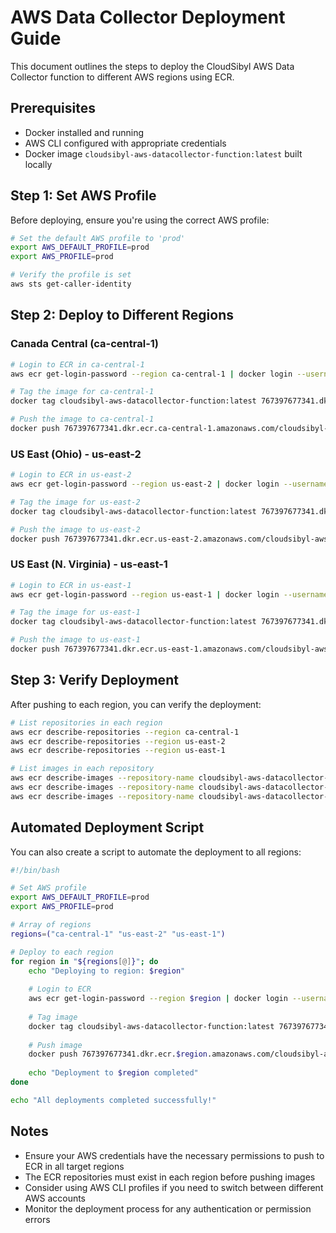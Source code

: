 # AWS Data Collector Deployment Guide

This document outlines the steps to deploy the CloudSibyl AWS Data Collector function to different AWS regions using ECR.

## Prerequisites

- Docker installed and running
- AWS CLI configured with appropriate credentials
- Docker image `cloudsibyl-aws-datacollector-function:latest` built locally

## Step 1: Set AWS Profile

Before deploying, ensure you're using the correct AWS profile:

```bash
# Set the default AWS profile to 'prod'
export AWS_DEFAULT_PROFILE=prod
export AWS_PROFILE=prod

# Verify the profile is set
aws sts get-caller-identity
```

## Step 2: Deploy to Different Regions

### Canada Central (ca-central-1)

```bash
# Login to ECR in ca-central-1
aws ecr get-login-password --region ca-central-1 | docker login --username AWS --password-stdin 767397677341.dkr.ecr.ca-central-1.amazonaws.com

# Tag the image for ca-central-1
docker tag cloudsibyl-aws-datacollector-function:latest 767397677341.dkr.ecr.ca-central-1.amazonaws.com/cloudsibyl-aws-datacollector-function:latest

# Push the image to ca-central-1
docker push 767397677341.dkr.ecr.ca-central-1.amazonaws.com/cloudsibyl-aws-datacollector-function:latest
```

### US East (Ohio) - us-east-2

```bash
# Login to ECR in us-east-2
aws ecr get-login-password --region us-east-2 | docker login --username AWS --password-stdin 767397677341.dkr.ecr.us-east-2.amazonaws.com

# Tag the image for us-east-2
docker tag cloudsibyl-aws-datacollector-function:latest 767397677341.dkr.ecr.us-east-2.amazonaws.com/cloudsibyl-aws-datacollector-function:latest

# Push the image to us-east-2
docker push 767397677341.dkr.ecr.us-east-2.amazonaws.com/cloudsibyl-aws-datacollector-function:latest
```

### US East (N. Virginia) - us-east-1

```bash
# Login to ECR in us-east-1
aws ecr get-login-password --region us-east-1 | docker login --username AWS --password-stdin 767397677341.dkr.ecr.us-east-1.amazonaws.com

# Tag the image for us-east-1
docker tag cloudsibyl-aws-datacollector-function:latest 767397677341.dkr.ecr.us-east-1.amazonaws.com/cloudsibyl-aws-datacollector-function:latest

# Push the image to us-east-1
docker push 767397677341.dkr.ecr.us-east-1.amazonaws.com/cloudsibyl-aws-datacollector-function:latest
```

## Step 3: Verify Deployment

After pushing to each region, you can verify the deployment:

```bash
# List repositories in each region
aws ecr describe-repositories --region ca-central-1
aws ecr describe-repositories --region us-east-2
aws ecr describe-repositories --region us-east-1

# List images in each repository
aws ecr describe-images --repository-name cloudsibyl-aws-datacollector-function --region ca-central-1
aws ecr describe-images --repository-name cloudsibyl-aws-datacollector-function --region us-east-2
aws ecr describe-images --repository-name cloudsibyl-aws-datacollector-function --region us-east-1
```

## Automated Deployment Script

You can also create a script to automate the deployment to all regions:

```bash
#!/bin/bash

# Set AWS profile
export AWS_DEFAULT_PROFILE=prod
export AWS_PROFILE=prod

# Array of regions
regions=("ca-central-1" "us-east-2" "us-east-1")

# Deploy to each region
for region in "${regions[@]}"; do
    echo "Deploying to region: $region"
    
    # Login to ECR
    aws ecr get-login-password --region $region | docker login --username AWS --password-stdin 767397677341.dkr.ecr.$region.amazonaws.com
    
    # Tag image
    docker tag cloudsibyl-aws-datacollector-function:latest 767397677341.dkr.ecr.$region.amazonaws.com/cloudsibyl-aws-datacollector-function:latest
    
    # Push image
    docker push 767397677341.dkr.ecr.$region.amazonaws.com/cloudsibyl-aws-datacollector-function:latest
    
    echo "Deployment to $region completed"
done

echo "All deployments completed successfully!"
```

## Notes

- Ensure your AWS credentials have the necessary permissions to push to ECR in all target regions
- The ECR repositories must exist in each region before pushing images
- Consider using AWS CLI profiles if you need to switch between different AWS accounts
- Monitor the deployment process for any authentication or permission errors
